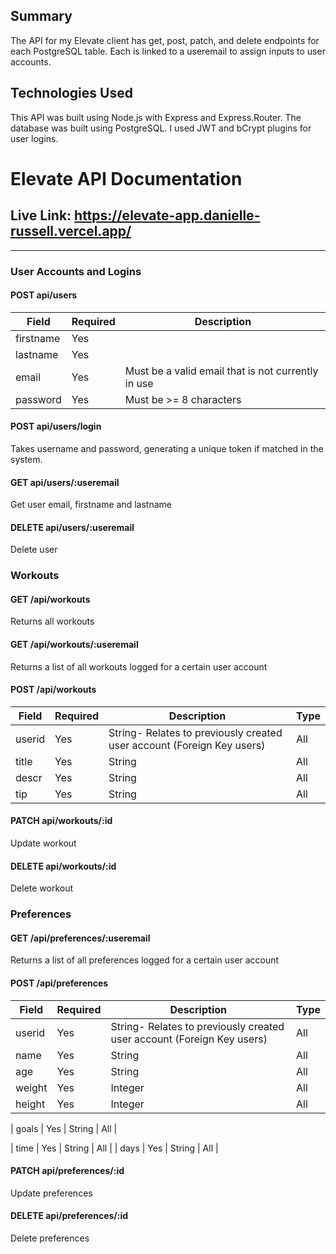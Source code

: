 ## Summary

The API for my Elevate client has get, post, patch, and delete endpoints for each PostgreSQL table. Each is linked to a useremail to assign inputs to user accounts.

## Technologies Used

This API was built using Node.js with Express and Express.Router. The database was built using PostgreSQL. I used JWT and bCrypt plugins for user logins.

# Elevate API Documentation

## Live Link: https://elevate-app.danielle-russell.vercel.app/

<hr>

### User Accounts and Logins

#### POST api/users

| Field     | Required | Description                                        |
| --------- | -------- | -------------------------------------------------- |
| firstname | Yes      |                                                    |
| lastname  | Yes      |                                                    |
| email     | Yes      | Must be a valid email that is not currently in use |
| password  | Yes      | Must be >= 8 characters                            |

#### POST api/users/login

Takes username and password, generating a unique token if matched in the system.

#### GET api/users/:useremail

Get user email, firstname and lastname

#### DELETE api/users/:useremail

Delete user

### Workouts

#### GET /api/workouts

Returns all workouts

#### GET /api/workouts/:useremail

Returns a list of all workouts logged for a certain user account

#### POST /api/workouts

| Field  | Required | Description                                                            | Type |
| ------ | -------- | ---------------------------------------------------------------------- | ---- |
| userid | Yes      | String- Relates to previously created user account (Foreign Key users) | All  |
| title  | Yes      | String                                                                 | All  |
| descr  | Yes      | String                                                                 | All  |
| tip    | Yes      | String                                                                 | All  |

#### PATCH api/workouts/:id

Update workout

#### DELETE api/workouts/:id

Delete workout

### Preferences

#### GET /api/preferences/:useremail

Returns a list of all preferences logged for a certain user account

#### POST /api/preferences

| Field  | Required | Description                                                            | Type |
| ------ | -------- | ---------------------------------------------------------------------- | ---- |
| userid | Yes      | String- Relates to previously created user account (Foreign Key users) | All  |
| name   | Yes      | String                                                                 | All  |
| age    | Yes      | String                                                                 | All  |
| weight | Yes      | Integer                                                                | All  |
| height | Yes      | Integer                                                                | All  |

| goals | Yes | String | All |

| time | Yes | String | All |
| days | Yes | String | All |

#### PATCH api/preferences/:id

Update preferences

#### DELETE api/preferences/:id

Delete preferences
